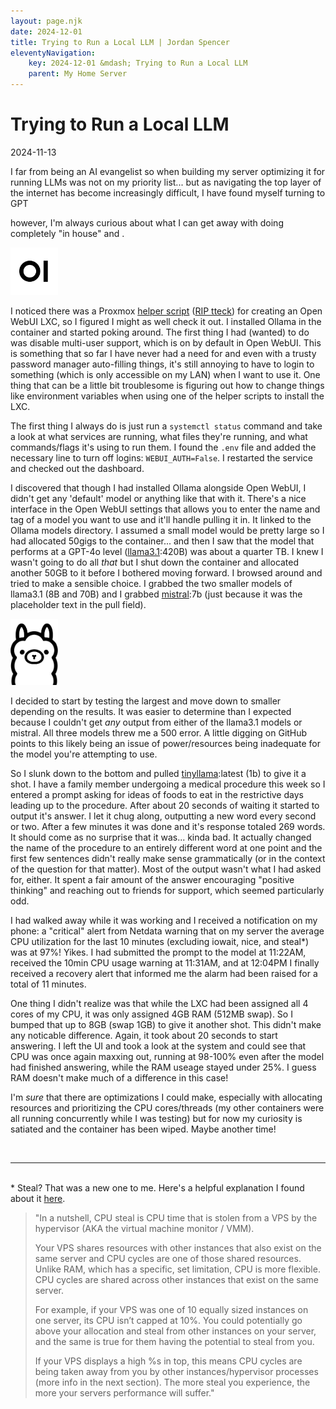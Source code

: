 ```yaml
---
layout: page.njk
date: 2024-12-01
title: Trying to Run a Local LLM | Jordan Spencer
eleventyNavigation:
    key: 2024-12-01 &mdash; Trying to Run a Local LLM
    parent: My Home Server
---
```


# Trying to Run a Local LLM
<div class="post-date">2024-11-13</div>

I far from being an AI evangelist so when building my server optimizing it for running LLMs was not on my priority list... but as navigating the top layer of the internet has become increasingly difficult, I have found myself turning to GPT

however, I'm always curious about what I can get away with doing completely "in house" and .

<img src="/imgs/openweb-ui.png" width="15%" class="float">

I noticed there was a Proxmox <a href="https://community-scripts.github.io/ProxmoxVE/scripts?id=openwebui">helper script</a> (<a href="https://github.com/community-scripts/ProxmoxVE/discussions/237">RIP tteck</a>) for creating an Open WebUI LXC, so I figured I might as well check it out. I installed Ollama in the container and started poking around. The first thing I had (wanted) to do was disable multi-user support, which is on by default in Open WebUI. This is something that so far I have never had a need for and even with a trusty password manager auto-filling things, it's still annoying to have to login to something (which is only accessible on my LAN) when I want to use it. One thing that can be a little bit troublesome is figuring out how to change things like environment variables when using one of the helper scripts to install the LXC.

The first thing I always do is just run a `systemctl status` command and take a look at what services are running, what files they're running, and what commands/flags it's using to run them. I found the `.env` file and added the necessary line to turn off logins: `WEBUI_AUTH=False`. I restarted the service and checked out the dashboard.

I discovered that though I had installed Ollama alongside Open WebUI, I didn't get any 'default' model or anything like that with it. There's a nice interface in the Open WebUI settings that allows you to enter the name and tag of a model you want to use and it'll handle pulling it in. It linked to the Ollama models directory. I assumed a small model would be pretty large so I had allocated 50gigs to the container... and then I saw that the model that performs at a GPT-4o level (<a href="https://ollama.com/library/llama3.1">llama3.1</a>:420B) was about a quarter TB. I knew I wasn't going to do all <i>that</i> but I shut down the container and allocated another 50GB to it before I bothered moving forward. I browsed around and tried to make a sensible choice. I grabbed the two smaller models of llama3.1 (8B and 70B) and I grabbed <a href="https://ollama.com/library/mistral">mistral</a>:7b (just because it was the placeholder text in the pull field).

<img src="/imgs/ollama.png" width="15%" class="float-right">

I decided to start by testing the largest and move down to smaller depending on the results. It was easier to determine than I expected because I couldn't get <i>any</i> output from either of the llama3.1 models or mistral. All three models threw me a 500 error. A little digging on GitHub points to this likely being an issue of power/resources being inadequate for the model you're attempting to use.

So I slunk down to the bottom and pulled <a href="https://ollama.com/saikatkumardey/tinyllama">tinyllama</a>:latest (1b) to give it a shot. I have a family member undergoing a medical procedure this week so I entered a prompt asking for ideas of foods to eat in the restrictive days leading up to the procedure. After about 20 seconds of waiting it started to output it's answer. I let it chug along, outputting a new word every second or two. After a few minutes it was done and it's response totaled 269 words. It should come as no surprise that it was... kinda bad. It actually changed the name of the procedure to an entirely different word at one point and the first few sentences didn't really make sense grammatically (or in the context of the question for that matter). Most of the output wasn't what I had asked for, either. It spent a fair amount of the answer encouraging "positive thinking" and reaching out to friends for support, which seemed particularly odd.

I had walked away while it was working and I received a notification on my phone: a "critical" alert from Netdata warning that on my server the average CPU utilization for the last 10 minutes (excluding iowait, nice, and steal*) was at 97%! Yikes. I had submitted the prompt to the model at 11:22AM, received the 10min CPU usage warning at 11:31AM, and at 12:04PM I finally received a recovery alert that informed me the alarm had been raised for a total of 11 minutes.

One thing I didn't realize was that while the LXC had been assigned all 4 cores of my CPU, it was only assigned 4GB RAM (512MB swap). So I bumped that up to 8GB (swap 1GB) to give it another shot. This didn't make any noticable difference. Again, it took about 20 seconds to start answering. I left the UI and took a look at the system and could see that CPU was once again maxxing out, running at 98-100% even after the model had finished answering, while the RAM useage stayed under 25%. I guess RAM doesn't make much of a difference in this case!

I'm <i>sure</i> that there are optimizations I could make, especially with allocating resources and prioritizing the CPU cores/threads (my other containers were all running concurrently while I was testing) but for now my curiosity is satiated and the container has been wiped. Maybe another time!

<br>

---
<br>
* Steal? That was a new one to me. Here's a helpful explanation I found about it <a href="https://gridpane.com/kb/an-introduction-to-cpu-steal-i-o-wait-and-the-top-command/#cpu-steal">here</a>.
<blockquote>
"In a nutshell, CPU steal is CPU time that is stolen from a VPS by the hypervisor (AKA the virtual machine monitor / VMM).

Your VPS shares resources with other instances that also exist on the same server and CPU cycles are one of those shared resources. Unlike RAM, which has a specific, set limitation, CPU is more flexible. CPU cycles are shared across other instances that exist on the same server.

For example, if your VPS was one of 10 equally sized instances on one server, its CPU isn’t capped at 10%. You could potentially go above your allocation and steal from other instances on your server, and the same is true for them having the potential to steal from you.

If your VPS displays a high %s in top, this means CPU cycles are being taken away from you by other instances/hypervisor processes (more info in the next section). The more steal you experience, the more your servers performance will suffer."
</blockquote>

